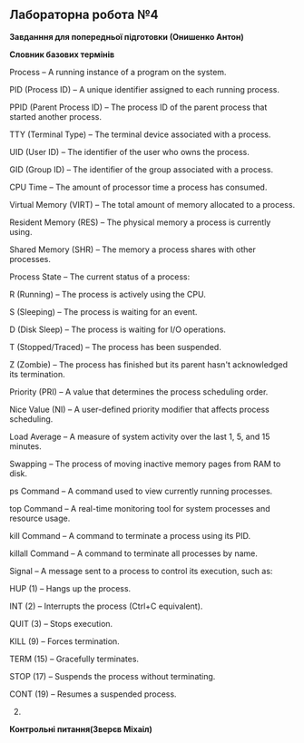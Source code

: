 ## Лабораторна робота №4

**Завданння для попередньої підготовки (Онишенко Антон)**

**Словник базових термінів**

Process – A running instance of a program on the system.

PID (Process ID) – A unique identifier assigned to each running process.

PPID (Parent Process ID) – The process ID of the parent process that started another process.

TTY (Terminal Type) – The terminal device associated with a process.

UID (User ID) – The identifier of the user who owns the process.

GID (Group ID) – The identifier of the group associated with a process.

CPU Time – The amount of processor time a process has consumed.

Virtual Memory (VIRT) – The total amount of memory allocated to a process.

Resident Memory (RES) – The physical memory a process is currently using.

Shared Memory (SHR) – The memory a process shares with other processes.

Process State – The current status of a process:

R (Running) – The process is actively using the CPU.

S (Sleeping) – The process is waiting for an event.

D (Disk Sleep) – The process is waiting for I/O operations.

T (Stopped/Traced) – The process has been suspended.

Z (Zombie) – The process has finished but its parent hasn't acknowledged its termination.

Priority (PRI) – A value that determines the process scheduling order.

Nice Value (NI) – A user-defined priority modifier that affects process scheduling.

Load Average – A measure of system activity over the last 1, 5, and 15 minutes.

Swapping – The process of moving inactive memory pages from RAM to disk.

ps Command – A command used to view currently running processes.

top Command – A real-time monitoring tool for system processes and resource usage.

kill Command – A command to terminate a process using its PID.

killall Command – A command to terminate all processes by name.

Signal – A message sent to a process to control its execution, such as:

HUP (1) – Hangs up the process.

INT (2) – Interrupts the process (Ctrl+C equivalent).

QUIT (3) – Stops execution.

KILL (9) – Forces termination.

TERM (15) – Gracefully terminates.

STOP (17) – Suspends the process without terminating.

CONT (19) – Resumes a suspended process.

2.
**Контрольні питання(Зверєв Міхаіл)**

